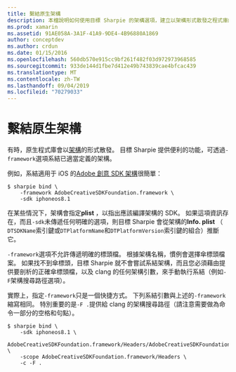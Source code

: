 ```yaml
---
title: 繫結原生架構
description: 本檔說明如何使用目標 Sharpie 的架構選項，建立以架構形式散發之程式庫的系結。
ms.prod: xamarin
ms.assetid: 91AE058A-3A1F-41A9-9DE4-4B96880A1869
author: conceptdev
ms.author: crdun
ms.date: 01/15/2016
ms.openlocfilehash: 560db570e915cc9bf261f482f03d972973968585
ms.sourcegitcommit: 933de144d1fbe7d412e49b743839cae4bfcac439
ms.translationtype: MT
ms.contentlocale: zh-TW
ms.lasthandoff: 09/04/2019
ms.locfileid: "70279033"
---
```

# <a name="binding-native-frameworks"></a>繫結原生架構

有時，原生程式庫會以[架構](https://developer.apple.com/library/mac/documentation/MacOSX/Conceptual/BPFrameworks/Concepts/WhatAreFrameworks.html)的形式散發。 目標 Sharpie 提供便利的功能，可透過`-framework`選項系結已適當定義的架構。

例如，系結適用于 iOS 的[Adobe 創意 SDK 架構](https://creativesdk.adobe.com/downloads.html)很簡單：

```
$ sharpie bind \
    -framework AdobeCreativeSDKFoundation.framework \
    -sdk iphoneos8.1
```

在某些情況下，架構會指定**plist** ，以指出應該編譯架構的 SDK。 如果這項資訊存在，而且`-sdk`未傳遞任何明確的選項，則目標 Sharpie 會從架構的**Info. plist** （ `DTSDKName`索引鍵或`DTPlatformName`和`DTPlatformVersion`索引鍵的組合）推斷它。

`-framework`選項不允許傳遞明確的標頭檔。 根據架構名稱，慣例會選擇傘標頭檔案。 如果找不到傘標頭，目標 Sharpie 就不會嘗試系結架構，而且您必須藉由提供要剖析的正確傘標頭檔，以及 clang 的任何架構引數，來手動執行系結（例如`-F`架構搜尋路徑選項）。

實際上，指定`-framework`只是一個快捷方式。 下列系結引數與上述的`-framework`縮寫相同。
特別重要的是`-F .`提供給 clang 的架構搜尋路徑（請注意需要做為命令一部分的空格和句點）。

```
$ sharpie bind \
    -sdk iphoneos8.1 \
    AdobeCreativeSDKFoundation.framework/Headers/AdobeCreativeSDKFoundation.h \
    -scope AdobeCreativeSDKFoundation.framework/Headers \
    -c -F .
```
